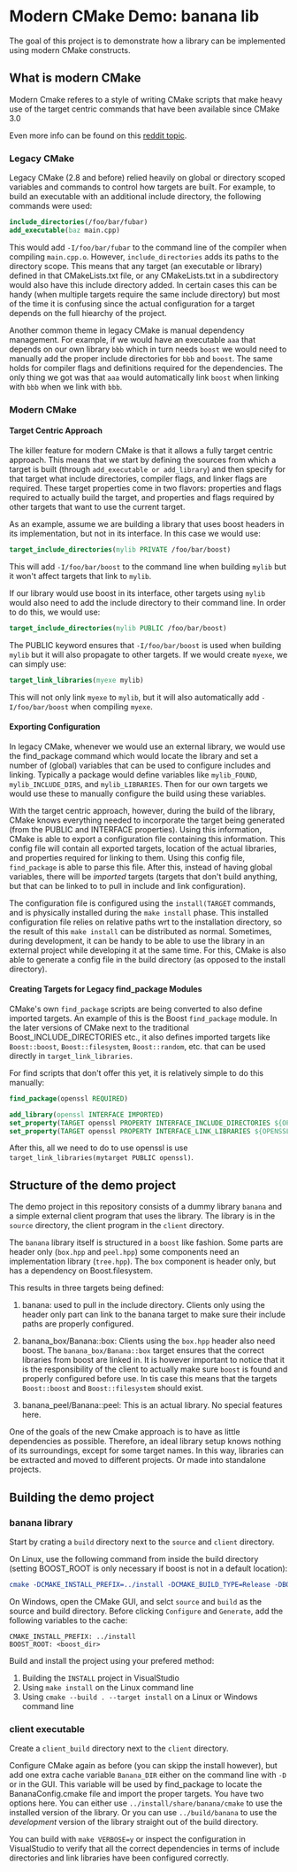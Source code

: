 # Modern CMake Demo: banana lib

The goal of this project is to demonstrate how a library can be implemented using modern CMake constructs.

## What is modern CMake

Modern Cmake referes to a style of writing CMake scripts that make heavy use of the target centric commands that have been available since CMake 3.0

Even more info can be found on this [reddit topic](https://www.reddit.com/r/cpp/comments/6fm38k/idiomatic_cmake/?st=j3mnsy0n&sh=13d47a4c).

### Legacy CMake

Legacy CMake (2.8 and before) relied heavily on global or directory scoped variables and commands to control how targets are built. For example, to build an executable with an additional include directory, the following commands were used:

```cmake
include_directories(/foo/bar/fubar)
add_executable(baz main.cpp)
```

This would add `-I/foo/bar/fubar` to the command line of the compiler when compiling `main.cpp.o`. However, `include_directories` adds its paths to the directory scope. This means that any target (an executable or library) defined in that CMakeLists.txt file, or any CMakeLists.txt in a subdirectory would also have this include directory added. In certain cases this can be handy (when multiple targets require the same include directory) but most of the time it is confusing since the actual configuration for a target depends on the full hiearchy of the project.

Another common theme in legacy CMake is manual dependency management. For example, if we would have an executable `aaa` that depends on our own library `bbb` which in turn needs `boost` we would need to manually add the proper include directories for `bbb` and `boost`. The same holds for compiler flags and definitions required for the dependencies. The only thing we got was that `aaa` would automatically link `boost` when linking with `bbb` when we link with `bbb`.

### Modern CMake

#### Target Centric Approach

The killer feature for modern CMake is that it allows a fully target centric approach. This means that we start by defining the sources from which a target is built (through `add_executable or add_library`) and then specify for that target what include directories, compiler flags, and linker flags are required. These target properties come in two flavors: properties and flags required to actually build the target, and properties and flags required by other targets that want to use the current target.

As an example, assume we are building a library that uses boost headers in its implementation, but not in its interface. In this case we would use:

```cmake
target_include_directories(mylib PRIVATE /foo/bar/boost)
```

This will add `-I/foo/bar/boost` to the command line when building `mylib` but it won't affect targets that link to `mylib`.

If our library would use boost in its interface, other targets using `mylib` would also need to add the include directory to their command line. In order to do this, we would use:

```cmake
target_include_directories(mylib PUBLIC /foo/bar/boost)
```

The PUBLIC keyword ensures that `-I/foo/bar/boost` is used when building `mylib` but it will also propagate to other targets. If we would create `myexe`, we can simply use:

```cmake
target_link_libraries(myexe mylib)
```

This will not only link `myexe` to `mylib`, but it will also automatically add `-I/foo/bar/boost` when compiling `myexe`.

#### Exporting Configuration

In legacy CMake, whenever we would use an external library, we would use the find_package command which would locate the library and set a number of (global) variables that can be used to configure includes and linking. Typically a package would define variables like `mylib_FOUND`, `mylib_INCLUDE_DIRS`, and `mylib_LIBRARIES`. Then for our own targets we would use these to manually configure the build using these variables.

With the target centric approach, however, during the build of the library, CMake knows everything needed to incorporate the target being generated (from the PUBLIC and INTERFACE properties). Using this information, CMake is able to export a configuration file containing this information. This config file will contain all exported targets, location of the actual libraries, and properties required for linking to them. Using this config file, `find_package` is able to parse this file. After this, instead of having global variables, there will be _imported_ targets (targets that don't build anything, but that can be linked to to pull in include and link configuration).

The configuration file is configured using the `install(TARGET` commands, and is physically installed during the `make install` phase. This installed configuration file relies on relative paths wrt to the installation directory, so the result of this `make install` can be distributed as normal. Sometimes, during development, it can be handy to be able to use the library in an external project while developing it at the same time. For this, CMake is also able to generate a config file in the build directory (as opposed to the install directory).

#### Creating Targets for Legacy find_package Modules

CMake's own `find_package` scripts are being converted to also define imported targets. An example of this is the Boost `find_package` module. In the later versions of CMake next to the traditional Boost_INCLUDE_DIRECTORIES etc., it also defines imported targets like `Boost::boost`, `Boost::filesystem`, `Boost::random`, etc. that can be used directly in `target_link_libraries`.

For find scripts that don't offer this yet, it is relatively simple to do this manually:
```cmake
find_package(openssl REQUIRED)

add_library(openssl INTERFACE IMPORTED)
set_property(TARGET openssl PROPERTY INTERFACE_INCLUDE_DIRECTORIES ${OPENSSL_INCLUDE_DIR})
set_property(TARGET openssl PROPERTY INTERFACE_LINK_LIBRARIES ${OPENSSL_LIBRARIES})
```
After this, all we need to do to use openssl is use `target_link_libraries(mytarget PUBLIC openssl)`.

## Structure of the demo project

The demo project in this repository consists of a dummy library `banana` and a simple external client program that uses the library. The library is in the `source` directory, the client program in the `client` directory.

The `banana` library itself is structured in a `boost` like fashion. Some parts are header only (`box.hpp` and `peel.hpp`) some components need an implementation library (`tree.hpp`). The `box` component is header only, but has a dependency on Boost.filesystem.

This results in three targets being defined:
1. banana: used to pull in the include directory. Clients only using the header only part can link to the banana target to make sure their include paths are properly configured.

2. banana_box/Banana::box: Clients using the `box.hpp` header also need boost. The `banana_box/Banana::box` target ensures that the correct libraries from boost are linked in. It is however important to notice that it is the responsibility of the client to actually make sure `boost` is found and properly configured before use. In tis case this means that the targets `Boost::boost` and `Boost::filesystem` should exist.

3. banana_peel/Banana::peel: This is an actual library. No special features here.

One of the goals of the new Cmake approach is to have as little dependencies as possible. Therefore, an ideal library setup knows nothing of its surroundings, except for some target names. In this way, libraries can be extracted and moved to different projects. Or made into standalone projects.

## Building the demo project

### banana library
Start by crating a `build` directory next to the `source` and `client` directory. 

On Linux, use the following command from inside the build directory (setting BOOST_ROOT is only necessary if boost is not in a default location):

```cmake
cmake -DCMAKE_INSTALL_PREFIX=../install -DCMAKE_BUILD_TYPE=Release -DBOOST_ROOT=<boost_dir> ../source/
```

On Windows, open the CMake GUI, and selct `source` and `build` as the source and build directory. Before clicking `Configure` and `Generate`, add the following variables to the cache:
```
CMAKE_INSTALL_PREFIX: ../install
BOOST_ROOT: <boost_dir>
```

Build and install the project using your prefered method:
1. Building the `INSTALL` project in VisualStudio
2. Using `make install` on the Linux command line
3. Using `cmake --build . --target install` on a Linux or Windows command line

### client executable
Create a `client_build` directory next to the `client` directory.

Configure CMake again as before (you can skipp the install however), but add one extra cache variable `Banana_DIR` either on the command line with `-D` or in the GUI. This variable will be used by find_package to locate the BananaConfig.cmake file and import the proper targets. You have two options here. You can either use `../install/share/banana/cmake` to use the installed version of the library. Or you can use `../build/banana` to use the _development_ version of the library straight out of the build directory.

You can build with `make VERBOSE=y` or inspect the configuration in VisualStudio to verify that all the correct dependencies in terms of include directories and link libraries have been configured correctly.